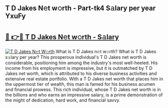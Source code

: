 ## T D Jakes N𝚎t w𝚘rth - Part-tk4 S𝚊lary per year YxuFy

# <h2><a href="http://gc1iiz.nevu.top/?p=T+D+Jakes">🔗 👉🔴 T D Jakes N𝚎t w𝚘rth - S𝚊lary</a></h2>

[![T D Jakes N𝚎t W𝚘rth](https://i.imgur.com/Oavwk0R.jpeg)](http://gc1iiz.nevu.top/?p=T+D+Jakes)
What is T D Jakes n𝚎t w𝚘rth? What is T D Jakes s𝚊lary per year?
This prosperous individual's T D Jakes net worth is considerable, positioning him among the industry's most well-heeled. His income from his employment is impressive, but it is outmatched by T D Jakes net worth, which is attributed to his diverse business activities and extensive real estate portfolio. With a T D Jakes net worth that places him in the uppermost tier of wealth, this man is famed for his business acumen and financial prowess. This rich individual, whose T D Jakes net worth is in the billions and who earns an impressive salary, is a prime demonstration of the might of dedication, hard work, and financial savvy.
